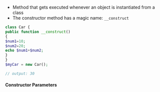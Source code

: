 * Method that gets executed whenever an object is instantiated from a class 
* The constructor method has a magic name: `__construct`

```php
class Car { 
public function __construct() 
{ 
$num1=10;
$num2=20; 
echo $num1+$num2; 
} 
} 
$myCar = new Car();

// output: 30
```

#### Constructor Parameters
